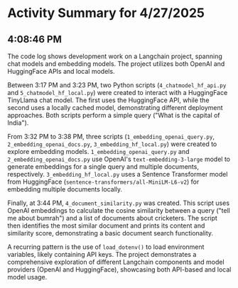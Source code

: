 # Activity Summary for 4/27/2025

## 4:08:46 PM
The code log shows development work on a Langchain project, spanning chat models and embedding models.  The project utilizes both OpenAI and HuggingFace APIs and local models.

Between 3:17 PM and 3:23 PM, two Python scripts (`4_chatmodel_hf_api.py` and `5_chatmodel_hf_local.py`) were created to interact with a HuggingFace TinyLlama chat model.  The first uses the HuggingFace API, while the second uses a locally cached model, demonstrating different deployment approaches.  Both scripts perform a simple query ("What is the capital of India").

From 3:32 PM to 3:38 PM, three scripts (`1_embedding_openai_query.py`, `2_embedding_openai_docs.py`, `3_embedding_hf_local.py`) were created to explore embedding models. `1_embedding_openai_query.py` and `2_embedding_openai_docs.py` use OpenAI's `text-embedding-3-large` model to generate embeddings for a single query and multiple documents, respectively. `3_embedding_hf_local.py` uses a Sentence Transformer model from HuggingFace (`sentence-transformers/all-MiniLM-L6-v2`) for embedding multiple documents locally.


Finally, at 3:44 PM, `4_document_similarity.py` was created. This script uses OpenAI embeddings to calculate the cosine similarity between a query ("tell me about bumrah") and a list of documents about cricketers. The script then identifies the most similar document and prints its content and similarity score, demonstrating a basic document search functionality.

A recurring pattern is the use of `load_dotenv()` to load environment variables, likely containing API keys.  The project demonstrates a comprehensive exploration of different Langchain components and model providers (OpenAI and HuggingFace), showcasing both API-based and local model usage.
